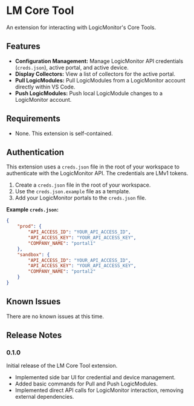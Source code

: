 # LM Core Tool

An extension for interacting with LogicMonitor's Core Tools.

## Features

*   **Configuration Management:** Manage LogicMonitor API credentials (`creds.json`), active portal, and active device.
*   **Display Collectors:** View a list of collectors for the active portal.
*   **Pull LogicModules:** Pull LogicModules from a LogicMonitor account directly within VS Code.
*   **Push LogicModules:** Push local LogicModule changes to a LogicMonitor account.

## Requirements

*   None. This extension is self-contained.

## Authentication

This extension uses a `creds.json` file in the root of your workspace to authenticate with the LogicMonitor API. The credentials are LMv1 tokens.

1.  Create a `creds.json` file in the root of your workspace.
2.  Use the `creds.json.example` file as a template.
3.  Add your LogicMonitor portals to the `creds.json` file.

**Example `creds.json`:**

```json
{
    "prod": {
        "API_ACCESS_ID": "YOUR_API_ACCESS_ID",
        "API_ACCESS_KEY": "YOUR_API_ACCESS_KEY",
        "COMPANY_NAME": "portal1"
    },
    "sandbox": {
        "API_ACCESS_ID": "YOUR_API_ACCESS_ID",
        "API_ACCESS_KEY": "YOUR_API_ACCESS_KEY",
        "COMPANY_NAME": "portal2"
    }
}
```

## Known Issues

There are no known issues at this time.

## Release Notes

### 0.1.0

Initial release of the LM Core Tool extension.

*   Implemented side bar UI for credential and device management.
*   Added basic commands for Pull and Push LogicModules.
*   Implemented direct API calls for LogicMonitor interaction, removing external dependencies.
